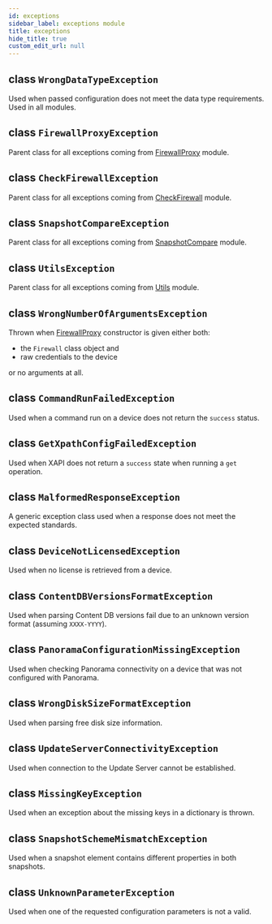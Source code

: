 ```yaml
---
id: exceptions
sidebar_label: exceptions module
title: exceptions
hide_title: true
custom_edit_url: null
---
```

## class `WrongDataTypeException`

Used when passed configuration does not meet the data type requirements. Used in all modules.

## class `FirewallProxyException`

Parent class for all exceptions coming from [FirewallProxy](/panos/docs/panos-upgrade-assurance/api/firewall_proxy)
module.

## class `CheckFirewallException`

Parent class for all exceptions coming from [CheckFirewall](/panos/docs/panos-upgrade-assurance/api/check_firewall)
module.

## class `SnapshotCompareException`

Parent class for all exceptions coming from [SnapshotCompare](/panos/docs/panos-upgrade-assurance/api/snapshot_compare)
module.

## class `UtilsException`

Parent class for all exceptions coming from [Utils](/panos/docs/panos-upgrade-assurance/api/utils) module.

## class `WrongNumberOfArgumentsException`

Thrown when [FirewallProxy](/panos/docs/panos-upgrade-assurance/api/firewall_proxy) constructor is given either both:

* the `Firewall` class object and
* raw credentials to the device

or no arguments at all.

## class `CommandRunFailedException`

Used when a command run on a device does not return the `success` status.

## class `GetXpathConfigFailedException`

Used when XAPI does not return a `success` state when running a `get` operation.

## class `MalformedResponseException`

A generic exception class used when a response does not meet the expected standards.

## class `DeviceNotLicensedException`

Used when no license is retrieved from a device.

## class `ContentDBVersionsFormatException`

Used when parsing Content DB versions fail due to an unknown version format (assuming `XXXX-YYYY`).

## class `PanoramaConfigurationMissingException`

Used when checking Panorama connectivity on a device that was not configured with Panorama.

## class `WrongDiskSizeFormatException`

Used when parsing free disk size information.

## class `UpdateServerConnectivityException`

Used when connection to the Update Server cannot be established.

## class `MissingKeyException`

Used when an exception about the missing keys in a dictionary is thrown.

## class `SnapshotSchemeMismatchException`

Used when a snapshot element contains different properties in both snapshots.

## class `UnknownParameterException`

Used when one of the requested configuration parameters is not a valid.

